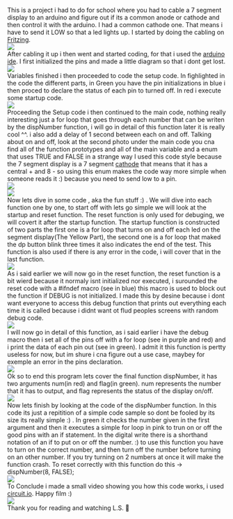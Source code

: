 This is a project i had to do for school where you had to cable a 7 segment display
to an arduino and figure out if its a common anode or cathode and then
control it with the arduino. I had a common cathode one. That means i have to send
it LOW so that a led lights up. I started by doing the cabling on
<a href="http://fritzing.org/"> Fritzing</a>. <br />
<img src="https://raw.githubusercontent.com/p4p1/7segCathodeArduino/master/img/mainCircuit.png" /><br />
After cabling it up i then went and started coding, for that i used the <a href="https://www.arduino.cc/en/Main/Software">
arduino ide</a>. I first initialized the pins and made a little diagram so that i dont get lost. <br />
<img src="https://raw.githubusercontent.com/p4p1/7segCathodeArduino/master/img/smalSketch.png" /><br />
Variables finished i then proceeded to code the setup code. In fighlighted in the code the different parts,
in Green you have the pin initializations in blue i then proced to declare the status of each pin to turned off.
In red i execute some startup code. <br />
<img src="https://raw.githubusercontent.com/p4p1/7segCathodeArduino/master/img/setupCode.png" /><br />
Proceeding the Setup code i then continued to the main code, nothing really interesting just a for loop that goes through
each number that can be writen by the dispNumber function, i will go in detail of this function later it is really cool ^^.
i also add a delay of 1 second between each on and off. Talking about on and off, look at the second photo under the main code
you cna find all of the function prototypes and all of the main variable and a enum that uses TRUE and FALSE in a strange way
I used this code style because the 7 segment display is a 7 segment <u>cathode</u> that means that it has a central + and 8 -
so using this enum makes the code way more simple when someone reads it :) because you need to send low to a pin. <br />
<img src="https://raw.githubusercontent.com/p4p1/7segCathodeArduino/master/img/mainCode.png" /> <br />
<img src="https://raw.githubusercontent.com/p4p1/7segCathodeArduino/master/img/varInit.png" /> <br />
Now lets dive in some code , aka the fun stuff :) . We will dive into each function one by one, to start off with lets go
simple we will look at the startup and reset function. The reset function is only used for debuging, we will covert it after
the startup function. The startup function is constructed of two parts the first one is a for loop that turns on and off each 
led on the segment display(The Yellow Part), the second one is a for loop that maked the dp button blink three times it also
indicates the end of the test. This function is also used if there is any error in the code, i will cover that in the last
function.<br />
<img src="https://raw.githubusercontent.com/p4p1/7segCathodeArduino/master/img/startupCode.png" /> <br />
As i said earlier we will now go in the reset function, the reset function is a bit wierd because it normaly isnt initialized
nor executed, i surounded the reset code with a #ifndef macro (see in blue) this macro is used to block out the function if
DEBUG is not initialized. I made this by desine because i dont want everyone to access this debug function that prints out
everything each time it is called because i didnt want ot flud peoples screens with random debug code. <br />
<img src="https://raw.githubusercontent.com/p4p1/7segCathodeArduino/master/img/debugCode.png" /> <br />
I will now go in detail of this function, as i said earlier i have the debug macro then i set all of the pins off
with a for loop (see in purple and red) and i print the data of each pin out (see in green). I admit it this function is
pertty useless for now, but im shure i cna figure out a use case, maybey for exemple an error in the pins declaration.<br />
<img src="https://raw.githubusercontent.com/p4p1/7segCathodeArduino/master/img/resetDebugCode.png" /> <br />
Ok so to end this program lets cover the final function dispNumber, it has two arguments num(in red) and flag(in green).
num represents the number that it has to output, and flag represents the status of the display on/off. <br />
<img src="https://raw.githubusercontent.com/p4p1/7segCathodeArduino/master/img/funcDispNumber.png" /> <br />
Now lets finish by looking at the code of the dispNumber function. In this code its just a repitition of a simple code sample
so dont be fooled by its size its really simple :) . In green it checks the number given in the first argument and then it
executes a simple for loop in pink to trun on or off the good pins with an if statement. In the digital write there is a
shorthand notation of an if to put on or off the number. :) to use this function you have to turn on the correct number, and
then turn off the number before turning on an other number. If you try turning on 2 numbers at once it will make the function
crash. To reset correctly with this function do this -> dispNumber(8, FALSE); <br />
<img src="https://raw.githubusercontent.com/p4p1/7segCathodeArduino/master/img/dispnumCode.png" /> <br />
To Conclude i made a small video showing you how this code works, i used <a href="https://circuits.io/lab">circuit.io</a>.
Happy film :)<br />
<a href="https://www.youtube.com/watch?v=OSqB4xEac_o"><img src="https://i.ytimg.com/vi/OSqB4xEac_o/hqdefault.jpg?custom=true&w=196&h=110&stc=true&jpg444=true&jpgq=90&sp=68&sigh=rKkgrpkUAj7Aq1NXlghVltLaFHg" /></a><br />
Thank you for reading and watching L.S. :penguin:
